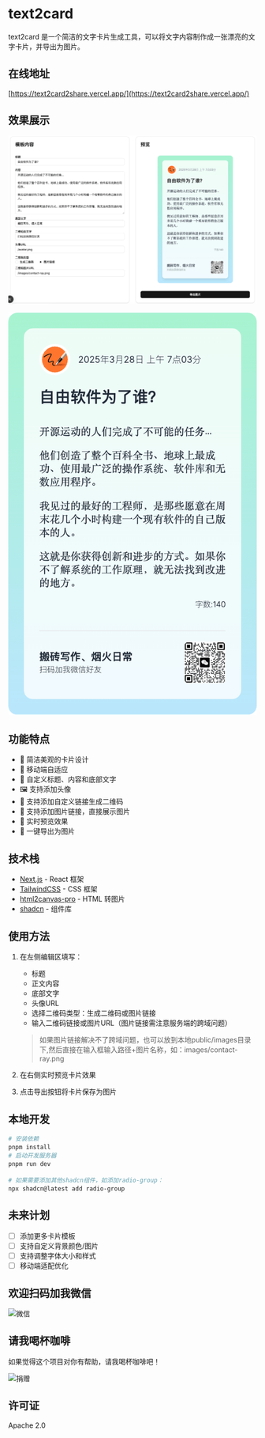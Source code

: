 # text2card

text2card 是一个简洁的文字卡片生成工具，可以将文字内容制作成一张漂亮的文字卡片，并导出为图片。

## 在线地址

[https://text2card2share.vercel.app/](https://text2card2share.vercel.app/)

## 效果展示

![预览](public/images/preview.png)

![导出结果](public/images/output.png)

## 功能特点

- 🎨 简洁美观的卡片设计
- 📱 移动端自适应
- 📝 自定义标题、内容和底部文字
- 🖼️ 支持添加头像
- 🔗 支持添加自定义链接生成二维码
- 🔗 支持添加图片链接，直接展示图片
- 📱 实时预览效果
- 💾 一键导出为图片

## 技术栈

- [Next.js](https://nextjs.org/) - React 框架
- [TailwindCSS](https://tailwindcss.com/) - CSS 框架
- [html2canvas-pro](https://github.com/niklasvh/html2canvas) - HTML 转图片
- [shadcn](https://ui.shadcn.com/) - 组件库
## 使用方法

1. 在左侧编辑区填写：
   - 标题
   - 正文内容
   - 底部文字
   - 头像URL
   - 选择二维码类型：生成二维码或图片链接
   - 输入二维码链接或图片URL（图片链接需注意服务端的跨域问题）  

   > 如果图片链接解决不了跨域问题，也可以放到本地public/images目录下,然后直接在输入框输入路径+图片名称，如：images/contact-ray.png

2. 在右侧实时预览卡片效果

3. 点击导出按钮将卡片保存为图片

## 本地开发
```bash
# 安装依赖
pnpm install
# 启动开发服务器
pnpm run dev

# 如果需要添加其他shadcn组件，如添加radio-group：
npx shadcn@latest add radio-group
```

## 未来计划

- [ ] 添加更多卡片模板
- [ ] 支持自定义背景颜色/图片
- [ ] 支持调整字体大小和样式
- [ ] 移动端适配优化

## 欢迎扫码加我微信

![微信](https://github.com/li-fenglei/profile/blob/main/contact-ray.png?raw=true)

## 请我喝杯咖啡

如果觉得这个项目对你有帮助，请我喝杯咖啡吧！

![捐赠](https://github.com/li-fenglei/profile/blob/main/joined-pay.png?raw=true)

## 许可证

Apache 2.0

